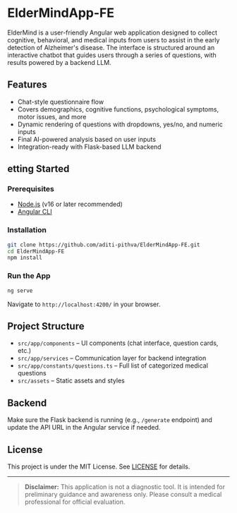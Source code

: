 # ElderMindApp-FE

ElderMind is a user-friendly Angular web application designed to collect cognitive, behavioral, and medical inputs from users to assist in the early detection of Alzheimer's disease. The interface is structured around an interactive chatbot that guides users through a series of questions, with results powered by a backend LLM.

## Features

- Chat-style questionnaire flow
- Covers demographics, cognitive functions, psychological symptoms, motor issues, and more
- Dynamic rendering of questions with dropdowns, yes/no, and numeric inputs
- Final AI-powered analysis based on user inputs
- Integration-ready with Flask-based LLM backend

## etting Started

### Prerequisites

- [Node.js](https://nodejs.org/en/) (v16 or later recommended)
- [Angular CLI](https://angular.io/cli)

### Installation

```bash
git clone https://github.com/aditi-pithva/ElderMindApp-FE.git
cd ElderMindApp-FE
npm install
```

### Run the App

```bash
ng serve
```

Navigate to `http://localhost:4200/` in your browser.

## Project Structure

- `src/app/components` – UI components (chat interface, question cards, etc.)
- `src/app/services` – Communication layer for backend integration
- `src/app/constants/questions.ts` – Full list of categorized medical questions
- `src/assets` – Static assets and styles

## Backend

Make sure the Flask backend is running (e.g., `/generate` endpoint) and update the API URL in the Angular service if needed.

## License

This project is under the MIT License. See [LICENSE](LICENSE) for details.

---

>  **Disclaimer:** This application is not a diagnostic tool. It is intended for preliminary guidance and awareness only. Please consult a medical professional for official evaluation.
